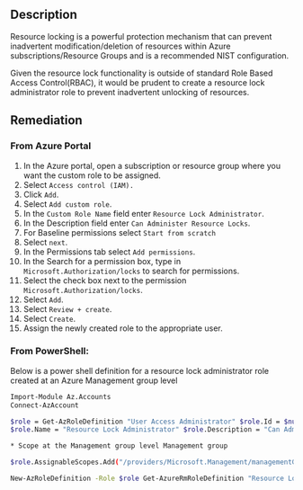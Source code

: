 ## Description

Resource locking is a powerful protection mechanism that can prevent inadvertent modification/deletion of resources within Azure subscriptions/Resource Groups and is a recommended NIST configuration.

Given the resource lock functionality is outside of standard Role Based Access Control(RBAC), it would be prudent to create a resource lock administrator role to prevent inadvertent unlocking of resources.

## Remediation

### From Azure Portal

1. In the Azure portal, open a subscription or resource group where you want the custom role to be assigned.
2. Select `Access control (IAM).`
3. Click `Add`.
4. Select `Add custom role`.
5. In the `Custom Role Name` field enter `Resource Lock Administrator`.
6. In the Description field enter `Can Administer Resource Locks`.
7. For Baseline permissions select `Start from scratch`
8. Select `next`.
9. In the Permissions tab select `Add permissions`.
10. In the Search for a permission box, type in `Microsoft.Authorization/locks` to search for permissions.
11. Select the check box next to the permission `Microsoft.Authorization/locks`.
12. Select `Add`.
13. Select `Review + create`.
14. Select `Create`.
15. Assign the newly created role to the appropriate user.

### From PowerShell:

Below is a power shell definition for a resource lock administrator role created at an Azure Management group level

```bash
Import-Module Az.Accounts
Connect-AzAccount

$role = Get-AzRoleDefinition "User Access Administrator" $role.Id = $null
$role.Name = "Resource Lock Administrator" $role.Description = "Can Administer Resource Locks" $role.Actions.Clear() $role.Actions.Add("Microsoft.Authorization/locks/*") $role.AssignableScopes.Clear()

* Scope at the Management group level Management group

$role.AssignableScopes.Add("/providers/Microsoft.Management/managementGroups/ MG-Name")

New-AzRoleDefinition -Role $role Get-AzureRmRoleDefinition "Resource Lock Administrator"
```

